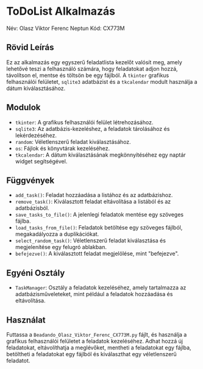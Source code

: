 # ToDoList Alkalmazás
Név: Olasz Viktor Ferenc
Neptun Kód: CX773M

## Rövid Leírás
Ez az alkalmazás egy egyszerű feladatlista kezelőt valósít meg, amely lehetővé teszi a felhasználó számára, hogy feladatokat adjon hozzá, távolítson el, mentse és töltsön be egy fájlból.
A `tkinter` grafikus felhasználói felületet, `sqlite3` adatbázist és a `tkcalendar` modult használja a dátum kiválasztásához.

## Modulok
- `tkinter`: A grafikus felhasználói felület létrehozásához.
- `sqlite3`: Az adatbázis-kezeléshez, a feladatok tárolásához és lekérdezéséhez.
- `random`: Véletlenszerű feladat kiválasztásához.
- `os`: Fájlok és könyvtárak kezeléséhez.
- `tkcalendar`: A dátum kiválasztásának megkönnyítéséhez egy naptár widget segítségével.

## Függvények
- `add_task()`: Feladat hozzáadása a listához és az adatbázishoz.
- `remove_task()`: Kiválasztott feladat eltávolítása a listából és az adatbázisból.
- `save_tasks_to_file()`: A jelenlegi feladatok mentése egy szöveges fájlba.
- `load_tasks_from_file()`: Feladatok betöltése egy szöveges fájlból, megakadályozza a duplikációkat.
- `select_random_task()`: Véletlenszerű feladat kiválasztása és megjelenítése egy felugró ablakban.
- `befejezve()`: A kiválasztott feladat megjelölése, mint "befejezve".

## Egyéni Osztály
- `TaskManager`: Osztály a feladatok kezeléséhez, amely tartalmazza az adatbázisműveleteket, mint például a feladatok hozzáadása és eltávolítása.

## Használat
Futtassa a `Beadando_Olasz_Viktor_Ferenc_CX773M.py` fájlt, és használja a grafikus felhasználói felületet a feladatok kezeléséhez. 
Adhat hozzá új feladatokat, eltávolíthatja a meglévőket, mentheti a feladatokat egy fájlba, betöltheti a feladatokat egy fájlból és kiválaszthat egy véletlenszerű feladatot.
